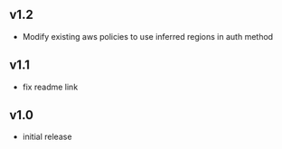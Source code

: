 v1.2
----
- Modify existing aws policies to use inferred regions in auth method

v1.1
----
- fix readme link

v1.0
-----
- initial release
